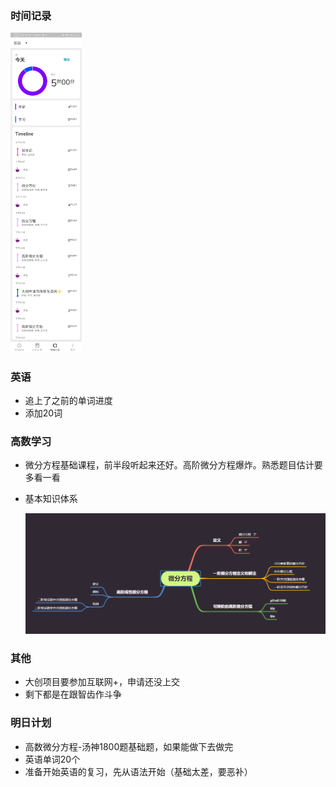 ### 时间记录

<img src="image-20200710212128931.png" alt="image-20200710212128931" style="zoom:50%;" />

### 英语

- 追上了之前的单词进度
- 添加20词

### 高数学习

- 微分方程基础课程，前半段听起来还好。高阶微分方程爆炸。熟悉题目估计要多看一看

- 基本知识体系

  <img src="image-20200710213137052.png" alt="image-20200710213137052" style="zoom:50%;" />

### 其他

- 大创项目要参加互联网+，申请还没上交
- 剩下都是在跟智齿作斗争

### 明日计划

- 高数微分方程-汤神1800题基础题，如果能做下去做完
- 英语单词20个
- 准备开始英语的复习，先从语法开始（基础太差，要恶补）